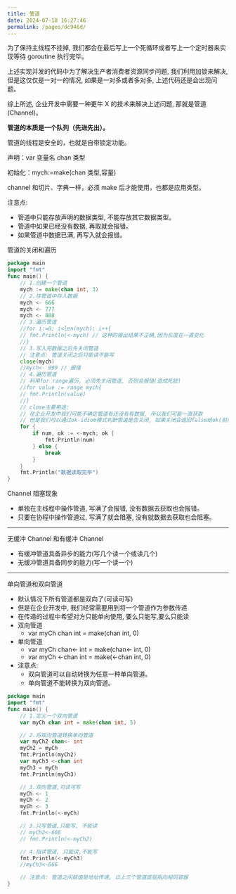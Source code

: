 ```yaml
---
title: 管道
date: 2024-07-18 16:27:46
permalink: /pages/dc946d/
---
```


为了保持主线程不挂掉, 我们都会在最后写上一个死循环或者写上一个定时器来实现等待 goroutine 执行完毕。

上述实现并发的代码中为了解决生产者消费者资源同步问题, 我们利用加锁来解决, 但是这仅仅是一对一的情况, 如果是一对多或者多对多, 上述代码还是会出现问题。

综上所述, 企业开发中需要一种更牛 X 的技术来解决上述问题, 那就是管道(Channel)。

**管道的本质是一个队列（先进先出）。**

管道的线程是安全的，也就是自带锁定功能。

声明：var 变量名 chan 类型

初始化：mych:=make(chan 类型,容量)

channel 和切片、字典一样，必须 make 后才能使用，也都是应用类型。

注意点:

- 管道中只能存放声明的数据类型, 不能存放其它数据类型。
- 管道中如果已经没有数据, 再取就会报错。
- 如果管道中数据已满, 再写入就会报错。

管道的关闭和遍历

```go
package main
import "fmt"
func main() {
    // 1.创建一个管道
    mych := make(chan int, 3)
    // 2.往管道中存入数据
    mych <- 666
    mych <- 777
    mych <- 888
    // 3.遍历管道
    //for i:=0; i<len(mych); i++{
    // fmt.Println(<-mych) // 这种的输出结果不正确,因为长度在一直变化
    //}
    // 3.写入完数据之后先关闭管道
    // 注意点: 管道关闭之后只能读不能写
    close(mych)
    //mych<- 999 // 报错
    // 4.遍历管道
    // 利用for range遍历, 必须先关闭管道, 否则会报错(造成死锁)
    //for value := range mych{
    // fmt.Println(value)
    //}
    // close主要用途:
    // 在企业开发中我们可能不确定管道有还没有有数据, 所以我们可能一直获取
    // 但是我们可以通过ok-idiom模式判断管道是否关闭, 如果关闭会返回false给ok(前提是已经关闭的channel)
    for {
        if num, ok := <-mych; ok {
            fmt.Println(num)
        } else {
            break
        }
    }
    fmt.Println("数据读取完毕")
}
```

Channel 阻塞现象

- 单独在主线程中操作管道, 写满了会报错, 没有数据去获取也会报错。
- 只要在协程中操作管道过, 写满了就会阻塞, 没有就数据去获取也会阻塞。

---

无缓冲 Channel 和有缓冲 Channel

- 有缓冲管道具备异步的能力(写几个读一个或读几个)
- 无缓冲管道具备同步的能力(写一个读一个)

---

单向管道和双向管道

- 默认情况下所有管道都是双向了(可读可写)
- 但是在企业开发中, 我们经常需要用到将一个管道作为参数传递
- 在传递的过程中希望对方只能单向使用, 要么只能写,要么只能读
- 双向管道
  - var myCh chan int = make(chan int, 0)
- 单向管道
  - var myCh chan<- int = make(chan<- int, 0)
  - var myCh <-chan int = make(<-chan int, 0)
- 注意点:
  - 双向管道可以自动转换为任意一种单向管道。
  - 单向管道不能转换为双向管道。

```go
package main
import "fmt"
func main() {
    // 1.定义一个双向管道
    var myCh chan int = make(chan int, 5)

    // 2.将双向管道转换单向管道
    var myCh2 chan<- int
    myCh2 = myCh
    fmt.Println(myCh2)
    var myCh3 <-chan int
    myCh3 = myCh
    fmt.Println(myCh3)

    // 3.双向管道,可读可写
    myCh <- 1
    myCh <- 2
    myCh <- 3
    fmt.Println(<-myCh)

    // 3.只写管道,只能写, 不能读
    // myCh2<-666
    // fmt.Println(<-myCh2)

    // 4.指读管道, 只能读,不能写
    fmt.Println(<-myCh3)
    //myCh3<-666

    // 注意点: 管道之间赋值是地址传递, 以上三个管道底层指向相同容器
}
```

